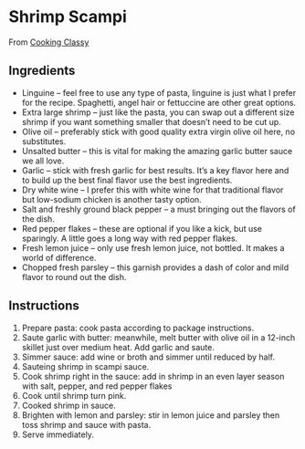 # Shrimp Scampi

From [Cooking Classy](https://www.cookingclassy.com/shrimp-scampi/)

## Ingredients
 - Linguine – feel free to use any type of pasta, linguine is just what I prefer for the recipe. Spaghetti, angel hair or fettuccine are other great options.
 - Extra large shrimp – just like the pasta, you can swap out a different size shrimp if you want something smaller that doesn’t need to be cut up.
 - Olive oil – preferably stick with good quality extra virgin olive oil here, no substitutes.
 - Unsalted butter – this is vital for making the amazing garlic butter sauce we all love.
 - Garlic – stick with fresh garlic for best results. It’s a key flavor here and to build up the best final flavor use the best ingredients.
 - Dry white wine – I prefer this with white wine for that traditional flavor but low-sodium chicken is another tasty option.
 - Salt and freshly ground black pepper – a must bringing out the flavors of the dish.
 - Red pepper flakes – these are optional if you like a kick, but use sparingly. A little goes a long way with red pepper flakes.
 - Fresh lemon juice – only use fresh lemon juice, not bottled. It makes a world of difference.
 - Chopped fresh parsley – this garnish provides a dash of color and mild flavor to round out the dish.

## Instructions

 1. Prepare pasta: cook pasta according to package instructions.
 2. Saute garlic with butter: meanwhile, melt butter with olive oil in a 12-inch skillet just over medium heat. Add garlic and saute.
 3. Simmer sauce: add wine or broth and simmer until reduced by half.
 4. Sauteing shrimp in scampi sauce.
 5. Cook shrimp right in the sauce: add in shrimp in an even layer season with salt, pepper, and red pepper flakes
 6. Cook until shrimp turn pink.
 7. Cooked shrimp in sauce.
 8. Brighten with lemon and parsley: stir in lemon juice and parsley then toss shrimp and sauce with pasta.
 9. Serve immediately.